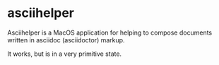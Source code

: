 asciihelper
===========

Asciihelper is a MacOS application for helping to compose 
documents written in asciidoc (asciidoctor) markup.

It works, but is in a very primitive state.  
